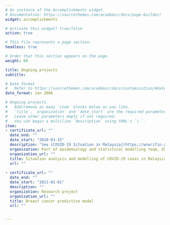 ```yaml
---
# An instance of the Accomplishments widget.
# Documentation: https://sourcethemes.com/academic/docs/page-builder/
widget: accomplishments

# Activate this widget? true/false
active: true

# This file represents a page section.
headless: true

# Order that this section appears on the page.
weight: 60

title: Ongoing projects
subtitle:

# Date format
#   Refer to https://sourcethemes.com/academic/docs/customization/#date-format
date_format: Jan 2006

# Ongoing projects.
#   Add/remove as many `item` blocks below as you like.
#   `title`, `organization` and `date_start` are the required parameters.
#   Leave other parameters empty if not required.
#   You can begin a multiline `description` using YAML's `|-`.
item:
- certificate_url: ""
  date_end: ""
  date_start: "2020-03-15"
  description: "See [COVID-19 Situation in Malaysia](https://wnarifin.github.io/covid-19-malaysia/#data-and-our-team)"
  organization: Part of epidemiology and statistical modelling team, USM
  organization_url: ""
  title: Situation analysis and modelling of COVID-19 cases in Malaysia
  url: ""
  
- certificate_url: ""
  date_end: ""
  date_start: "2021-01-01"
  description: ""
  organization: Research project
  organization_url: ""
  title: Breast cancer predictive model
  url: ""


---
```

